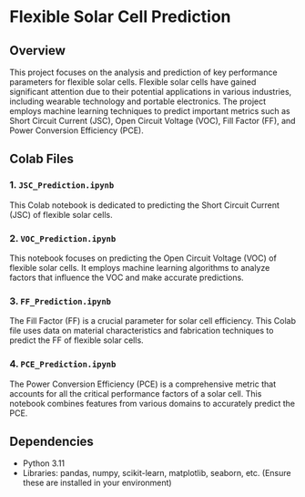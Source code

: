 # Flexible Solar Cell Prediction

## Overview

This project focuses on the analysis and prediction of key performance parameters for flexible solar cells. Flexible solar cells have gained significant attention due to their potential applications in various industries, including wearable technology and portable electronics. The project employs machine learning techniques to predict important metrics such as Short Circuit Current (JSC), Open Circuit Voltage (VOC), Fill Factor (FF), and Power Conversion Efficiency (PCE).

## Colab Files

### 1. `JSC_Prediction.ipynb`

This Colab notebook is dedicated to predicting the Short Circuit Current (JSC) of flexible solar cells. 

### 2. `VOC_Prediction.ipynb`

This notebook focuses on predicting the Open Circuit Voltage (VOC) of flexible solar cells. It employs machine learning algorithms to analyze factors that influence the VOC and make accurate predictions.

### 3. `FF_Prediction.ipynb`

The Fill Factor (FF) is a crucial parameter for solar cell efficiency. This Colab file uses data on material characteristics and fabrication techniques to predict the FF of flexible solar cells.

### 4. `PCE_Prediction.ipynb`

The Power Conversion Efficiency (PCE) is a comprehensive metric that accounts for all the critical performance factors of a solar cell. This notebook combines features from various domains to accurately predict the PCE.



## Dependencies

- Python 3.11
- Libraries: pandas, numpy, scikit-learn, matplotlib, seaborn, etc. (Ensure these are installed in your environment)


